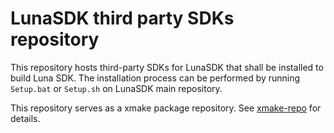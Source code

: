 # LunaSDK third party SDKs repository

This repository hosts third-party SDKs for LunaSDK that shall be installed to build Luna SDK. The installation process can be performed by running `Setup.bat` or `Setup.sh` on LunaSDK main repository.

This repository serves as a xmake package repository. See [xmake-repo](https://github.com/xmake-io/xmake-repo) for details.